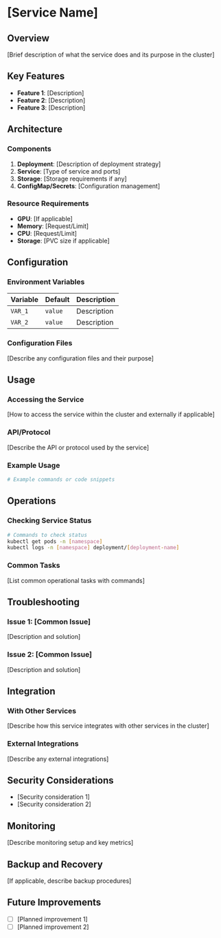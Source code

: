 # [Service Name]

## Overview

[Brief description of what the service does and its purpose in the cluster]

## Key Features

- **Feature 1**: [Description]
- **Feature 2**: [Description]
- **Feature 3**: [Description]

## Architecture

### Components

1. **Deployment**: [Description of deployment strategy]
2. **Service**: [Type of service and ports]
3. **Storage**: [Storage requirements if any]
4. **ConfigMap/Secrets**: [Configuration management]

### Resource Requirements

- **GPU**: [If applicable]
- **Memory**: [Request/Limit]
- **CPU**: [Request/Limit]
- **Storage**: [PVC size if applicable]

## Configuration

### Environment Variables

| Variable | Default | Description |
|----------|---------|-------------|
| `VAR_1` | `value` | Description |
| `VAR_2` | `value` | Description |

### Configuration Files

[Describe any configuration files and their purpose]

## Usage

### Accessing the Service

[How to access the service within the cluster and externally if applicable]

### API/Protocol

[Describe the API or protocol used by the service]

### Example Usage

```bash
# Example commands or code snippets
```

## Operations

### Checking Service Status

```bash
# Commands to check status
kubectl get pods -n [namespace]
kubectl logs -n [namespace] deployment/[deployment-name]
```

### Common Tasks

[List common operational tasks with commands]

## Troubleshooting

### Issue 1: [Common Issue]

[Description and solution]

### Issue 2: [Common Issue]

[Description and solution]

## Integration

### With Other Services

[Describe how this service integrates with other services in the cluster]

### External Integrations

[Describe any external integrations]

## Security Considerations

- [Security consideration 1]
- [Security consideration 2]

## Monitoring

[Describe monitoring setup and key metrics]

## Backup and Recovery

[If applicable, describe backup procedures]

## Future Improvements

- [ ] [Planned improvement 1]
- [ ] [Planned improvement 2]
